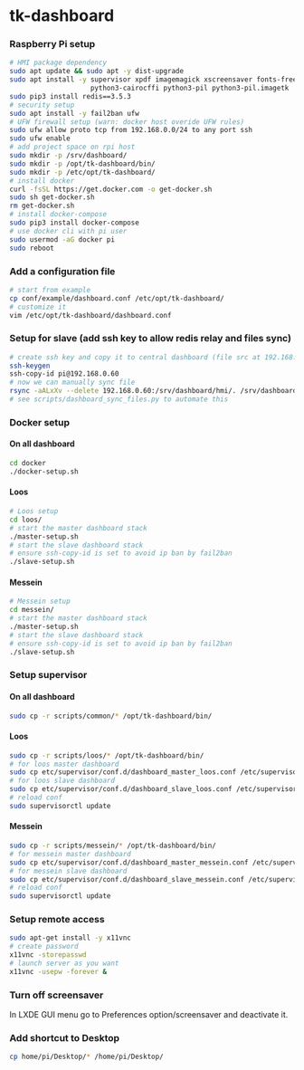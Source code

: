 # tk-dashboard

### Raspberry Pi setup

```bash
# HMI package dependency
sudo apt update && sudo apt -y dist-upgrade
sudo apt install -y supervisor xpdf imagemagick xscreensaver fonts-freefont-ttf \
                    python3-cairocffi python3-pil python3-pil.imagetk
sudo pip3 install redis==3.5.3
# security setup
sudo apt install -y fail2ban ufw
# UFW firewall setup (warn: docker host overide UFW rules)
sudo ufw allow proto tcp from 192.168.0.0/24 to any port ssh
sudo ufw enable
# add project space on rpi host
sudo mkdir -p /srv/dashboard/
sudo mkdir -p /opt/tk-dashboard/bin/
sudo mkdir -p /etc/opt/tk-dashboard/
# install docker
curl -fsSL https://get.docker.com -o get-docker.sh
sudo sh get-docker.sh
rm get-docker.sh
# install docker-compose
sudo pip3 install docker-compose
# use docker cli with pi user
sudo usermod -aG docker pi
sudo reboot
```

### Add a configuration file

```bash
# start from example
cp conf/example/dashboard.conf /etc/opt/tk-dashboard/
# customize it
vim /etc/opt/tk-dashboard/dashboard.conf
```

### Setup for slave (add ssh key to allow redis relay and files sync)

```bash
# create ssh key and copy it to central dashboard (file src at 192.168.0.60)
ssh-keygen
ssh-copy-id pi@192.168.0.60
# now we can manually sync file
rsync -aALxXv --delete 192.168.0.60:/srv/dashboard/hmi/. /srv/dashboard/hmi/.
# see scripts/dashboard_sync_files.py to automate this
```

### Docker setup

#### On all dashboard

```bash
cd docker
./docker-setup.sh
```

#### Loos

```bash
# Loos setup
cd loos/
# start the master dashboard stack
./master-setup.sh
# start the slave dashboard stack
# ensure ssh-copy-id is set to avoid ip ban by fail2ban
./slave-setup.sh
```

#### Messein

```bash
# Messein setup
cd messein/
# start the master dashboard stack
./master-setup.sh
# start the slave dashboard stack
# ensure ssh-copy-id is set to avoid ip ban by fail2ban
./slave-setup.sh
```

### Setup supervisor

#### On all dashboard

```bash
sudo cp -r scripts/common/* /opt/tk-dashboard/bin/
```

#### Loos

```bash
sudo cp -r scripts/loos/* /opt/tk-dashboard/bin/
# for loos master dashboard
sudo cp etc/supervisor/conf.d/dashboard_master_loos.conf /etc/supervisor/conf.d/
# for loos slave dashboard
sudo cp etc/supervisor/conf.d/dashboard_slave_loos.conf /etc/supervisor/conf.d/
# reload conf
sudo supervisorctl update
```

#### Messein

```bash
sudo cp -r scripts/messein/* /opt/tk-dashboard/bin/
# for messein master dashboard
sudo cp etc/supervisor/conf.d/dashboard_master_messein.conf /etc/supervisor/conf.d/
# for messein slave dashboard
sudo cp etc/supervisor/conf.d/dashboard_slave_messein.conf /etc/supervisor/conf.d/
# reload conf
sudo supervisorctl update
```

### Setup remote access

```bash
sudo apt-get install -y x11vnc
# create password
x11vnc -storepasswd
# launch server as you want
x11vnc -usepw -forever &
```

### Turn off screensaver

In LXDE GUI menu go to Preferences option/screensaver and deactivate it.

### Add shortcut to Desktop

```bash
cp home/pi/Desktop/* /home/pi/Desktop/
```

